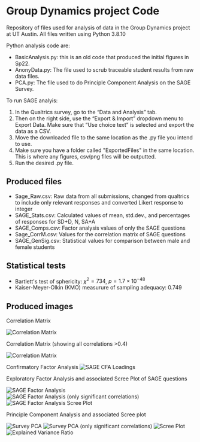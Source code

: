 # Group Dynamics project Code

Repository of files used for analysis of data in the Group Dynamics project at UT Austin.
All files written using Python 3.8.10

Python analysis code are:
- BasicAnalysis.py: this is an old code that produced the initial figures in Sp22.
- AnonyData.py: The file used to scrub traceable student results from raw data files.
- PCA.py: The file used to do Principle Component Analysis on the SAGE Survey.

To run SAGE analyis:
1.	In the Qualtrics survey, go to the “Data and Analysis” tab. 
2.	Then on the right side, use the “Export & Import” dropdown menu to Export Data. Make sure that “Use choice text” is selected and export the data as a CSV.
3.	Move the downloaded file to the same location as the .py file you intend to use.
4.	Make sure you have a folder called "ExportedFiles" in the same location. This is where any figures, csv/png files will be outputted.
5.	Run the desired .py file.

## Produced files
- Sage_Raw.csv: Raw data from all submissions, changed from qualtrics to include only relevant responses and converted Likert response to integer
- SAGE_Stats.csv: Calculated values of mean, std.dev., and percentages of responses for SD+D, N, SA+A
- SAGE_Comps.csv: Factor analysis values of only the SAGE questions 
- Sage_CorrM.csv: Values for the correlation matrix of SAGE questions
- SAGE_GenSig.csv: Statistical values for comparison between male and female students

## Statistical tests
- Bartlett's test of sphericity: $\chi^2 = 734$, $p = 1.7\times 10^{-48}$
- Kaiser-Meyer-Olkin (KMO) measurure of sampling adequacy: 0.749

## Produced images
Correlation Matrix

![Correlation Matrix](SAGE_CorrM.png)

Correlation Matrix (showing all correlations >0.4)

![Correlation Matrix](SAGE_CorrM_0.4.png)

Confirmatory Factor Analysis
![SAGE CFA Loadings](SAGE_CFA.png)

Exploratory Factor Analysis and associated Scree Plot of SAGE questions

![SAGE Factor Analysis](SAGE_EFA.png)
![SAGE Factor Analysis (only significant correlations)](SAGE_EFA_0.5.png)
![SAGE Factor Analysis Scree Plot](SAGE_Scree.png)

Principle Component Analysis and associated Scree plot

![Survey PCA](SAGE_PCA.png)
![Survey PCA (only significant correlations)](SAGE_PCA_0.5.png)
![Scree Plot](PCA_Scree.png)
![Explained Variance Ratio](PCA_var.png)
